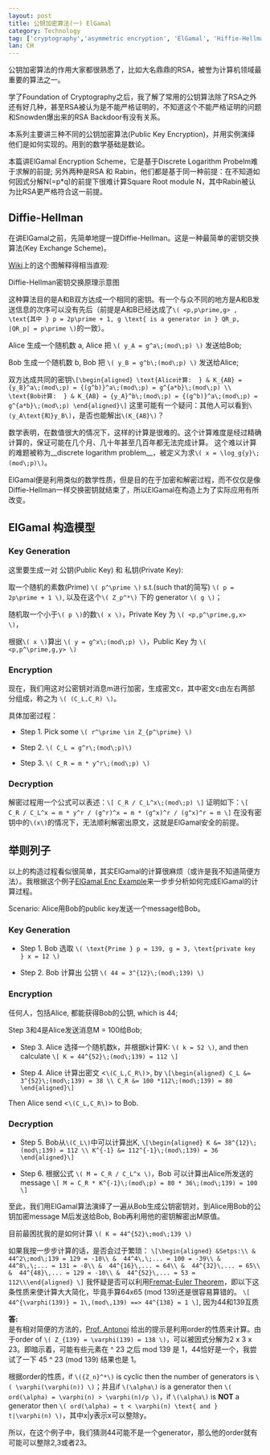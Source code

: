 ```yaml
---
layout: post
title: 公钥加密算法(一) ElGamal
category: Technology
tag: ['cryptography','asymmetric encryption', 'ElGamal', 'Hiffie-Hellman']
lan: CH
---
```


公钥加密算法的作用大家都很熟悉了，比如大名鼎鼎的RSA，被誉为计算机领域最重要的算法之一。

学了Foundation of Cryptography之后，我了解了常用的公钥算法除了RSA之外还有好几种，甚至RSA被认为是不能严格证明的，不知道这个不能严格证明的问题和Snowden爆出来的RSA Backdoor有没有关系。

<!--preview-->

本系列主要讲三种不同的公钥加密算法(Public Key Encryption)，并用实例演绎他们是如何实现的。用到的数学基础是数论。

本篇讲ElGamal Encryption Scheme，它是基于Discrete Logarithm Probelm难于求解的前提; 
另外两种是RSA 和 Rabin，他们都是基于同一种前提：在不知道如何因式分解N(=p*q)的前提下很难计算Square Root module N，其中Rabin被认为比RSA更严格符合这一前提。

## Diffie-Hellman

在讲ElGamal之前，先简单地提一提Diffie-Hellman。这是一种最简单的密钥交换算法(Key Exchange Scheme)。

[Wiki](http://en.wikipedia.org/wiki/Diffie%E2%80%93Hellman_key_exchange)上的这个图解释得相当直观:

<object type="image/svg+xml" data="/images/public_key/Diffie-Hellman_Key_Exchange.svg" class="center"></object>
<span class="pic">Diffie-Hellman密钥交换原理示意图</span>

这种算法目的是A和B双方达成一个相同的密钥。有一个与众不同的地方是A和B发送信息的次序可以没有先后（前提是A和B已经达成了`\( <p,p\prime,g> , \text{其中 } p = 2p\prime + 1, g \text{ is a generator in } QR_p, |QR_p| = p\prime \)`的一致）。

Alice 生成一个随机数 a,
Alice 把 `\( y_A = g^a\;(mod\;p) \)` 发送给Bob;

Bob 生成一个随机数 b,
Bob 把 `\( y_B = g^b\;(mod\;p) \)` 发送给Alice;

双方达成共同的密钥`\[\begin{aligned} \text{Alice计算:  } & K_{AB} = {y_B}^a\;(mod\;p) = {(g^b)}^a\;(mod\;p) = g^{a*b}\;(mod\;p) \\
\text{Bob计算:  } & K_{AB} = {y_A}^b\;(mod\;p) = {(g^b)}^a\;(mod\;p) = g^{a*b}\;(mod\;p) \end{aligned}\]`
这里可能有一个疑问：其他人可以看到`\(y_A\text{和}y_B\)`，是否也能解出`\(K_{AB}\)`？

数学表明，在数值很大的情况下，这样的计算是很难的。这个计算难度是经过精确计算的，保证可能在几个月、几十年甚至几百年都无法完成计算。
这个难以计算的难题被称为__discrete logarithm problem__，被定义为求`\( x = \log_g{y}\;(mod\;p)\)`。

ElGamal便是利用类似的数学性质，但是目的在于加密和解密过程，而不仅仅是像Diffie-Hellman一样交换密钥就结束了，所以ElGamal在构造上为了实际应用有所改变。

## ElGamal 构造模型

### Key Generation

这里要生成一对 公钥(Public Key) 和 私钥(Private Key):

取一个随机的素数(Prime) `\( p^\prime \)` s.t.(such that的简写) `\( p = 2p\prime + 1 \)`, 以及在这个`\( Z_p^*\)` 下的 generator `\( g \)`；

随机取一个小于`\( p \)`的数`\( x \)`，Private Key 为 `\( <p,p^\prime,g,x> \)`，

根据`\( x \)`算出 `\( y = g^x\;(mod\;p) \)`，Public Key 为 `\( <p,p^\prime,g,y> \)`

### Encryption

现在，我们用这对公密钥对消息m进行加密，生成密文c，其中密文c由左右两部分组成，称之为 `\( (C_L,C_R) \)`。

具体加密过程：

  * Step 1. Pick some `\( r^\prime \in Z_{p^\prime} \)`

  * Step 2. `\( C_L = g^r\;(mod\;p)\)`

  * Step 3. `\( C_R = m * y^r\;(mod\;p) \)`

### Decryption

解密过程用一个公式可以表述：`\[ C_R / C_L^x\;(mod\;p) \]`
证明如下：`\[ C_R / C_L^x = m * y^r / (g^r)^x = m * (g^x)^r / (g^x)^r = m \]`
在没有密钥中的`\(x\)`的情况下，无法顺利解密出原文，这就是ElGamal安全的前提。

## 举则列子

以上的构造过程看似很简单，其实ElGamal的计算很麻烦（或许是我不知道简便方法）。我根据这个例子[ElGamal Enc Example]来一步步分析如何完成ElGamal的计算过程。

Scenario: Alice用Bob的public key发送一个message给Bob。

### Key Generation

  * Step 1. Bob 选取 `\( \text{Prime } p = 139, g = 3, \text{private key } x = 12 \)`
  
  * Step 2. Bob 计算出 公钥 `\( 44 = 3^{12}\;(mod\;139) \)`

### Encryption

  任何人，包括Alice, 都能获得Bob的公钥, which is 44;

  Step 3和4是Alice发送消息M = 100给Bob;

  * Step 3. Alice 选择一个随机数k，并根据k计算K: `\( k = 52 \)`, and then calculate `\[ K = 44^{52}\;(mod\;139) = 112 \]`

  * Step 4. Alice 计算出密文 <`\(C_L,C_R\)`>, by `\[\begin{aligned} C_L &= 3^{52}\;(mod\;139) = 38 \\ C_R &= 100 *112\;(mod\;139) = 80 \end{aligned}\]`

  Then Alice send <`\(C_L,C_R\)`> to Bob.

### Decryption

  * Step 5. Bob从`\(C_L\)`中可以计算出K, `\[\begin{aligned} K &= 38^{12}\;(mod\;139) = 112 \\ K^{-1} &= 112^{-1}\;(mod\;139) = 36 \end{aligned}\]`

  * Step 6. 根据公式 `\( M = C_R / C_L^x \)`，Bob 可以计算出Alice所发送的message `\[ M = C_R * K^{-1}\;(mod\;p) = 80 * 36\;(mod\;139) = 100 \]`

至此，我们用ElGamal算法演绎了一遍从Bob生成公钥密钥对，到Alice用Bob的公钥加密message M后发送给Bob, Bob再利用他的密钥解密出M原值。

目前最困扰我的是如何计算 `\( K = 44^{52}\;mod\;139 \)`

如果我按一步步计算的话，是否会过于繁琐：
`\[\begin{aligned}
&Setps:\\
&  44^2\;mod\;139 = 129 = -10\\
&  44^4\,\;... = 100 = -39\\
&  44^8\,\;... = 131 = -8\\
&  44^{16}\,... = 64\\
&  44^{32}\,... = 65\\
&  44^{48}\,... = 129 = -10\\
&  44^{52}\,... = 53 = 112\\\end{aligned}
\]`
我怀疑是否可以利用[Fremat-Euler Theorem](http://en.wikipedia.org/wiki/Euler%27s_theorem)，即以下这条性质来使计算大大简化，毕竟手算64x65 (mod 139)还是很容易算错的。
`\[ 44^{\varphi(139)} = 1\,(mod\,139) ==> 44^{138} = 1 \]`, 因为44和139互质

__答:__ <br/>
是有相对简便的方法的，[Prof. Antonoi](http://www.cs.stevens.edu/~nicolosi/) 给出的提示是利用order的性质来计算。由于order of `\( Z_{139} = \varphi(139) = 138 \)`，可以被因式分解为2 x 3 x 23。即暗示着，可能有些元素在 ^ 23 之后 mod 139 是 1，44恰好是一个，我尝试了一下 45 ^ 23 (mod 139) 结果也是 1。

根据order的性质，if `\({Z_n}^*\)` is cyclic then the number of generators is `\( \varphi(\varphi(n)) \)`；并且if `\(\alpha\)` is a generator then `\( ord(\alpha) = \varphi(n) > \varphi(n)/p \)`，if `\(\alpha\)` is __NOT__ a generator then `\( ord(\alpha) = t < \varphi(n) \text{ and } t|\varphi(n) \)`，其中x|y表示x可以整除y。

所以，在这个例子中，我们猜测44可能不是一个generator，那么他的order就有可能可以整除2,3或者23。

[ElGamal Enc Example]: http://ta.ramk.fi/~jouko.teeriaho/cryptodict/Elgamal.pdf "ElGamal Encryption Algorithm"
[Euler]: http://en.wikipedia.org/wiki/Euler%27s_theorem "Euler theorem"

